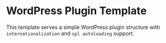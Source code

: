 # WordPress Plugin Template

This template serves a simple WordPress plugin structure with `internationalization` and `spl autoloading` support.
